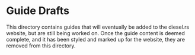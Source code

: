 # Guide Drafts

This directory contains guides that will eventually be added to the diesel.rs
website, but are still being worked on. Once the guide content is deemed
complete, and it has been styled and marked up for the website, they are removed
from this directory.
